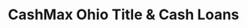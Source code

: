 ---
title: "CashMax Ohio Title & Cash Loans"
url: /steubenville/cashmax-ohio-title-und-cash-loans/
shop: Leiher
---